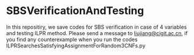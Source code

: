 # SBSVerificationAndTesting
In this repositiry, we save codes for SBS verification in case of 4 variables and testing ILPR method.
Please send a message to liujiang@cigit.ac.cn, if you find any counterexample when you run the codes ILPRSearchesSatisfyingAssignmentForRandom3CNFs.py
